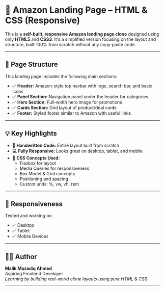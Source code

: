 # 🛒 Amazon Landing Page – HTML & CSS (Responsive)

This is a **self-built, responsive Amazon landing page clone** designed using only **HTML5** and **CSS3**. It's a simplified version focusing on the layout and structure, built 100% from scratch without any copy-paste code.

---

## 📐 Page Structure

This landing page includes the following main sections:

- ✅ **Header:** Amazon-style top navbar with logo, search bar, and basic icons
- ✅ **Panel Section:** Navigation panel under the header for categories
- ✅ **Hero Section:** Full-width hero image for promotions
- ✅ **Cards Section:** Grid layout of product/deal cards
- ✅ **Footer:** Styled footer similar to Amazon with useful links

---

## 💡 Key Highlights

- 🧠 **Handwritten Code:** Entire layout built from scratch
- 💻 **Fully Responsive:** Looks great on desktop, tablet, and mobile
- 🎯 **CSS Concepts Used:**
  - Flexbox for layout
  - Media Queries for responsiveness
  - Box Model & Grid concepts
  - Positioning and spacing
  - Custom units: %, vw, vh, rem

---

## 📱 Responsiveness

Tested and working on:

- ✅ Desktop
- ✅ Tablet
- ✅ Mobile Devices

---

## 🧑‍💻 Author

**Malik Musadiq Ahmed**  
Aspiring Frontend Developer  
_Learning by building real-world clone layouts using pure HTML & CSS_

---
